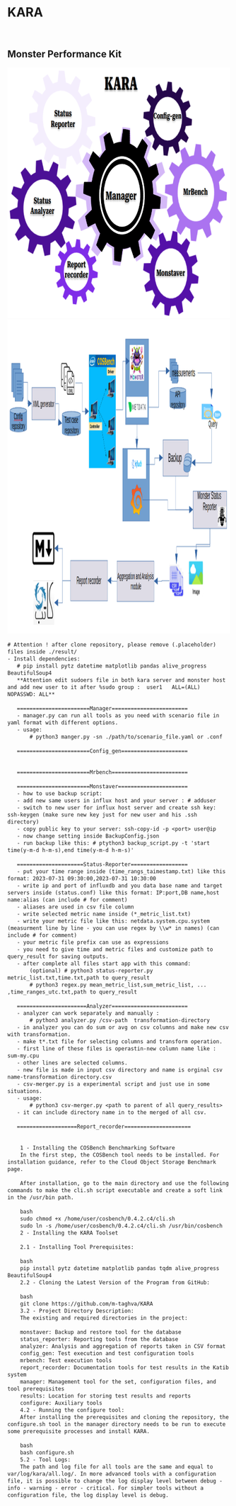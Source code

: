 # KARA
‪<h2>Monster Performance Kit</h2>
<img src="kara_tools.png" width="862" height="565"/>
<img src="kara.png" width="1450" height="709"/>

    # Attention ! after clone repository, please remove (.placeholder) files inside ./result/ 
    - Install dependencies:
       # pip install pytz datetime matplotlib pandas alive_progress BeautifulSoup4
       **Attention edit sudoers file in both kara server and monster host and add new user to it after %sudo group :  user1   ALL=(ALL) NOPASSWD: ALL**
       
       =======================Manager========================
       - manager.py can run all tools as you need with scenario file in yaml format with different options.
       - usage:
           # python3 manger.py -sn ./path/to/scenario_file.yaml or .conf
           
       =======================Config_gen=====================


       =======================Mrbench========================
       
       =======================Monstaver======================
       - how to use backup script:
       - add new same users in influx host and your server : # adduser
       - switch to new user for influx host server and create ssh key: ssh-keygen (make sure new key just for new user and his .ssh directory)
       - copy public key to your server: ssh-copy-id -p <port> user@ip
       - now change setting inside BackupConfig.json
       - run backup like this: # ptython3 backup_script.py -t 'start time(y-m-d h-m-s),end time(y-m-d h-m-s)' 
       
       =====================Status-Reporter==================
       - put your time range inside (time_rangs_taimestamp.txt) like this format: 2023-07-31 09:30:00,2023-07-31 10:30:00
       - write ip and port of influxdb and you data base name and target servers inside (status.conf) like this format: IP:port,DB name,host name:alias (can include # for comment)
       - aliases are used in csv file column
       - write selected metric name inside (*_metric_list.txt)
       - write your metric file like this: netdata.system.cpu.system (measurment line by line - you can use regex by \\w* in names) (can include # for comment)
       - your metric file prefix can use as expressions
       - you need to give time and metric files and customize path to query_result for saving outputs.
       - after complete all files start app with this command:
           (optional) # python3 status-reporter.py metric_list.txt,time.txt,path to query_result
           # python3 regex.py mean_metric_list,sum_metric_list, ... ,time_ranges_utc.txt,path to query_result
           
       ======================Analyzer========================
       - analyzer can work separately and manually :
           # python3 analyzer.py /csv-path  transformation-directory
       - in analyzer you can do sum or avg on csv columns and make new csv with transformation.
       - make t*.txt file for selecting columns and transform operation. 
       - first line of these files is operastin-new column name like : sum-my.cpu
       - other lines are selected columns.
       - new file is made in input csv directory and name is orginal csv name-transformation directory.csv
       - csv-merger.py is a experimental script and just use in some situations.
       - usage:
           # python3 csv-merger.py <path to parent of all query_results>
       - it can include directory name in to the merged of all csv.
       
       ===================Report_recorder=====================


        1 - Installing the COSBench Benchmarking Software
        In the first step, the COSBench tool needs to be installed. For installation guidance, refer to the Cloud Object Storage Benchmark page.
        
        After installation, go to the main directory and use the following commands to make the cli.sh script executable and create a soft link in the /usr/bin path.
        
        bash
        sudo chmod +x /home/user/cosbench/0.4.2.c4/cli.sh
        sudo ln -s /home/user/cosbench/0.4.2.c4/cli.sh /usr/bin/cosbench
        2 - Installing the KARA Toolset
        
        2.1 - Installing Tool Prerequisites:
        
        bash
        pip install pytz datetime matplotlib pandas tqdm alive_progress BeautifulSoup4
        2.2 - Cloning the Latest Version of the Program from GitHub:
        
        bash
        git clone https://github.com/m-taghva/KARA
        3.2 - Project Directory Description:
        The existing and required directories in the project:
        
        monstaver: Backup and restore tool for the database
        status_reporter: Reporting tools from the database
        analyzer: Analysis and aggregation of reports taken in CSV format
        config_gen: Test execution and test configuration tools
        mrbench: Test execution tools
        report_recorder: Documentation tools for test results in the Katib system
        manager: Management tool for the set, configuration files, and tool prerequisites
        results: Location for storing test results and reports
        configure: Auxiliary tools
        4.2 - Running the configure tool:
        After installing the prerequisites and cloning the repository, the configure.sh tool in the manager directory needs to be run to execute some prerequisite processes and install KARA.
        
        bash
        bash configure.sh
        5.2 - Tool Logs:
        The path and log file for all tools are the same and equal to var/log/kara/all.log/. In more advanced tools with a configuration file, it is possible to change the log display level between debug - info - warning - error - critical. For simpler tools without a configuration file, the log display level is debug.
       
